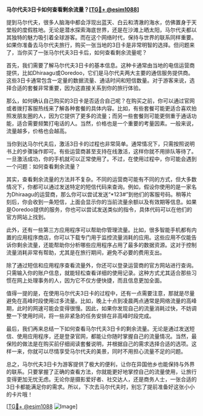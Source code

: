 **马尔代夫3日卡如何查看剩余流量？[[TG💪+ @esim1088](https://t.me/s/esim1088)]**

提到马尔代夫，很多人脑海中都会浮现出蓝天、白云和清澈的海水，仿佛置身于天堂般的度假胜地。无论是潜水探索海底世界，还是在沙滩上晒太阳，马尔代夫都以其独特的魅力吸引着全球游客。而在这个网络时代，保持与世界的联系同样重要。如果你准备去马尔代夫旅行，购买一张当地的3日卡是非常明智的选择。但问题来了，当你买了一张马尔代夫3日卡后，如何查看剩余流量呢？

首先，我们需要了解马尔代夫3日卡的基本信息。这种卡通常由当地的电信运营商提供，比如Dhiraagu或Ooredoo，它们是马尔代夫两大主要的通信服务提供商。这些3日卡通常包含一定量的数据流量、通话时间和短信数量。对于游客来说，选择合适的套餐非常重要，因为这直接关系到你的旅行体验。

那么，如何确认自己购买的3日卡是否适合自己呢？在购买之前，你可以通过官网或者拨打客服热线来了解各种套餐的具体内容。比如，有些套餐可能更适合喜欢拍照发朋友圈的人，因为它提供了更多的流量；而另一些套餐则可能更侧重于通话功能，适合需要频繁打电话的人。当然，价格也是一个重要的考量因素。一般来说，流量越多，价格也会越高。

当你到达马尔代夫后，激活3日卡的过程也非常简单。通常情况下，只需按照说明书上的步骤操作即可。有些运营商甚至支持在线激活，这样你就不用排队等待了。一旦激活成功，你的手机就可以正常使用了。不过，在使用过程中，你可能会遇到一个问题：如何查看剩余流量？

其实，查看剩余流量的方法并不复杂。不同的运营商可能有不同的方式，但大多数情况下，你都可以通过发送特定的短信代码来查询。例如，假设你使用的是一家名为Dhiraagu的运营商，那么你可以尝试发送“*123#”到他们的客服号码。稍等片刻后，你会收到一条短信，上面会显示你的当前流量余额以及有效期等信息。如果是Ooredoo提供的服务，你也可以尝试发送类似的指令，具体代码可以在他们的官方网站上找到。

此外，还有一些第三方应用程序可以帮助你管理流量。比如，很多智能手机都有内置的应用程序商店，你可以下载专门用于监控流量消耗的应用。这些应用不仅能告诉你剩余流量，还能帮助你分析哪些应用程序占用了最多的数据资源。这对于控制流量消耗非常有帮助，尤其是在旅行期间，避免不必要的费用支出。

除了通过短信和应用程序查看流量外，你还可以登录运营商的官方网站进行查询。只需输入你的账户信息，就能轻松查看详细的使用记录。这种方式尤其适合那些习惯在网上处理事务的人，因为它不仅方便快捷，而且信息更加全面。

值得一提的是，在使用马尔代夫3日卡的过程中，还有一点需要注意，那就是尽量避免在高峰时段使用过多流量。比如，晚上十点到凌晨两点通常是网络流量的高峰期，此时的网速可能会变得很慢。因此，如果你发现自己的流量消耗过快，不妨调整一下使用时间，将一些非紧急的任务安排在非高峰时段完成。

最后，我们再来总结一下如何查看马尔代夫3日卡的剩余流量。无论是通过发送短信、使用应用程序，还是登录官网，都能让你随时掌握自己的流量情况。当然，最保险的做法是在购买前仔细阅读套餐说明，并根据自己的需求选择合适的选项。这样一来，你就可以尽情享受马尔代夫的美景，同时不用担心流量不足的问题。

总之，马尔代夫3日卡为游客提供了极大的便利，让你在异国他乡也能保持与外界的联系。只要掌握了正确的查看方法，你就能更好地掌控自己的流量使用，让旅行变得更加无忧无虑。无论你是摄影爱好者、社交达人，还是商务人士，一张合适的3日卡都能满足你的需求。所以，下次去马尔代夫时，别忘了提前准备好这张小小的卡片哦！

[[TG💪+ @esim1088](https://t.me/s/esim1088) ![Image](https://i.postimg.cc/4NQfJmqS/Snipaste-2025-05-13-00-14-12.png)]
